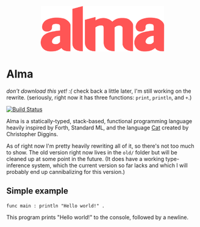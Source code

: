 <p align="center">
  <img src="almalogo.svg" title="(alma logo)" width="324" height="119" />
</p>

Alma
====

*don't download this yet! :(* check back a little later, I'm still working on the rewrite.
(seriously, right now it has three functions: `print`, `println`, and `+`.)

[![Build Status](https://travis-ci.org/broomweed/alma.svg?branch=master)](https://travis-ci.org/broomweed/alma)

Alma is a statically-typed, stack-based, functional programming language
heavily inspired by Forth, Standard ML, and the language [Cat][cat] created
by Christopher Diggins.

As of right now I'm pretty heavily rewriting all of it, so there's not
too much to show. The old version right now lives in the `old/` folder
but will be cleaned up at some point in the future. (It does have a working
type-inference system, which the current version so far lacks and which
I will probably end up cannibalizing for this version.)

  [cat]: https://www.codeproject.com/articles/16247/cat-a-statically-typed-programming-language-interp

Simple example
--------------

```
func main : println "Hello world!" .
```
This program prints "Hello world!" to the console, followed by a newline.
